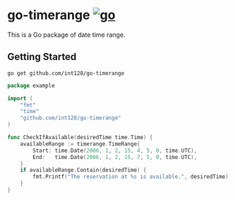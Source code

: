# go-timerange [![go](https://github.com/int128/go-timerange/actions/workflows/go.yaml/badge.svg)](https://github.com/int128/go-timerange/actions/workflows/go.yaml)

This is a Go package of date time range.

## Getting Started

```shell
go get github.com/int128/go-timerange
```

```go
package example

import (
	"fmt"
	"time"
	"github.com/int128/go-timerange"
)

func CheckIfAvailable(desiredTime time.Time) {
	availableRange := timerange.TimeRange{
		Start: time.Date(2006, 1, 2, 15, 4, 5, 0, time.UTC),
		End:   time.Date(2006, 1, 2, 15, 7, 5, 0, time.UTC),
	}
	if availableRange.Contain(desiredTime) {
		fmt.Printf("The reservation at %s is available.", desiredTime)
	}
}
```

